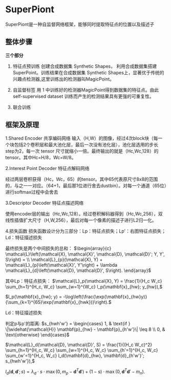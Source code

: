 
# SuperPiont

SuperPiont是一种自监督网络框架，能够同时提取特征点的位置以及描述子

## 整体步骤

**三个部分**

1. 特征点预训练
   创建合成数据集 Synthetic Shapes， 利用合成数据集搭建SuperPoint。训练结果在合成数据集 Synthetic Shapes上，显著优于传统的兴趣点检测器,这里训练出的检测器叫MagicPoint。
2. 自监督标签
   用 1 中训练好的检测器MagicPoint得到数据集的特征点。由此 self-supervised dataset 训练而产生的检测结果具有更强的可重复性。
    
    
3. 联合训练


## 框架及原理


1.Shared Encoder 共享编码网络
输入（H,W）的图像，经过4次block块（每一个块包括2个卷积层和最大池化层，最后一次没有池化层），池化层选用的步长step为2，每一次 tensor 尺寸就缩小一倍。最终输出的就是（Hc,Wc,128）的 tensor。其中Hc=H/8，Wc=W/8。

2.Interest Point Decoder 特征点解码网络

经过两层卷积获得（Hc，Wc，65）的tensor。其中65代表原尺寸8x8的范围的，与之一一对应。（64+1，最后那1位进行舍去dustbin）。对每一个通道（65位）进行softmax过程中会舍去

3.Descriptor Decoder 特征点描述网络

使用encoder层的输出（Hc,Wc,128）。经过卷积解码器得到（Hc,Wc,256），双线性插值扩大尺寸（H,W,256），最后对每一个像素的描述子进行L2归一化。

4.损失函数
损失函数设计分为三部分：Lp：特征点损失；Lp'：右图特征点损失；Ld：特征描述损失

最终损失是两个中间损失的总和：
$\begin{array}{c}
\mathcal{L}\left(\mathcal{X}, \mathcal{X}', \mathcal{D}, \mathcal{D}'; Y, Y', S\right) = \\
\mathcal{L}_{p}(\mathcal{X}, Y) + \mathcal{L}_{p}\left(\mathcal{X}', Y'\right) + \lambda \mathcal{L}_{d}\left(\mathcal{D}, \mathcal{D}', S\right).
\end{array}$

其中Lp：特征点损失：
$\mathcal{L}_p(\mathcal{X}, Y) = \frac{1}{H_c W_c} \sum_{h=1}^{H_c, W_c} \sum_{w=1}^{W_c} l_p(\mathbf{x}_{hw}; y_{hw}),$

$l_p(\mathbf{x}_{hw}; y) = -\log\left(\frac{\exp(\mathbf{x}_{hw}y)}{\sum_{k=1}^{65}\exp(\mathbf{x}_{hwk})}\right).$

Ld：特征描述损失

判定p与p'的距离:
$s_{hwh'w'} = 
\begin{cases} 
1, & \text{if } \|\widehat{\mathcal{H}} \mathbf{p}_{hw} - \mathbf{p}_{h'w'}\| \leq 8 \\ 
0, & \text{otherwise}
\end{cases}$

$\mathcal{L}_d(\mathcal{D}, \mathcal{D}', S) = \frac{1}{(H_c W_c)^2} \sum_{h=1}^{H_c, W_c} \sum_{w=1}^{H_c, W_c} \sum_{h'=1}^{H_c, W_c} \sum_{w'=1}^{H_c, W_c} l_d(\mathbf{d}_{hw}, \mathbf{d}_{h'w'}'; s_{hwh'w'}),$

$l_d(\mathbf{d}, \mathbf{d}'; s) = \lambda_d \cdot s \cdot \max(0, m_p - \mathbf{d}^T \mathbf{d}') + (1 - s) \cdot \max(0, \mathbf{d}^T \mathbf{d}' - m_n).$

